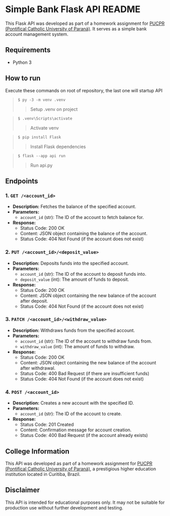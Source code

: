 # Simple Bank Flask API README

This Flask API was developed as part of a homework assignment for [PUCPR (Pontifical Catholic University of Paraná)](https://pucpr.br). It serves as a simple bank account management system.

## Requirements

- Python 3

## How to run

Execute these commands on root of repository, the last one will startup API

> `$ py -3 -m venv .venv` 
>> Setup .venv on project

> `$ .venv\Scripts\activate`
>> Activate venv 

> `$ pip install Flask`
>> Install Flask dependencies

> `$ flask --app api run` 
>> Run api.py


## Endpoints

### 1. `GET /<account_id>`

- **Description:** Fetches the balance of the specified account.
- **Parameters:**
  - `account_id` (str): The ID of the account to fetch balance for.
- **Response:** 
  - Status Code: 200 OK
  - Content: JSON object containing the balance of the account.
  - Status Code: 404 Not Found (if the account does not exist)

### 2. `PUT /<account_id>/<deposit_value>`

- **Description:** Deposits funds into the specified account.
- **Parameters:**
  - `account_id` (str): The ID of the account to deposit funds into.
  - `deposit_value` (int): The amount of funds to deposit.
- **Response:** 
  - Status Code: 200 OK
  - Content: JSON object containing the new balance of the account after deposit.
  - Status Code: 404 Not Found (if the account does not exist)

### 3. `PATCH /<account_id>/<withdraw_value>`

- **Description:** Withdraws funds from the specified account.
- **Parameters:**
  - `account_id` (str): The ID of the account to withdraw funds from.
  - `withdraw_value` (int): The amount of funds to withdraw.
- **Response:** 
  - Status Code: 200 OK
  - Content: JSON object containing the new balance of the account after withdrawal.
  - Status Code: 400 Bad Request (if there are insufficient funds)
  - Status Code: 404 Not Found (if the account does not exist)

### 4. `POST /<account_id>`

- **Description:** Creates a new account with the specified ID.
- **Parameters:**
  - `account_id` (str): The ID of the account to create.
- **Response:** 
  - Status Code: 201 Created
  - Content: Confirmation message for account creation.
  - Status Code: 400 Bad Request (if the account already exists)

## College Information

This API was developed as part of a homework assignment for [PUCPR (Pontifical Catholic University of Paraná)](https://pucpr.br), a prestigious higher education institution located in Curitiba, Brazil.

## Disclaimer

This API is intended for educational purposes only. It may not be suitable for production use without further development and testing.
